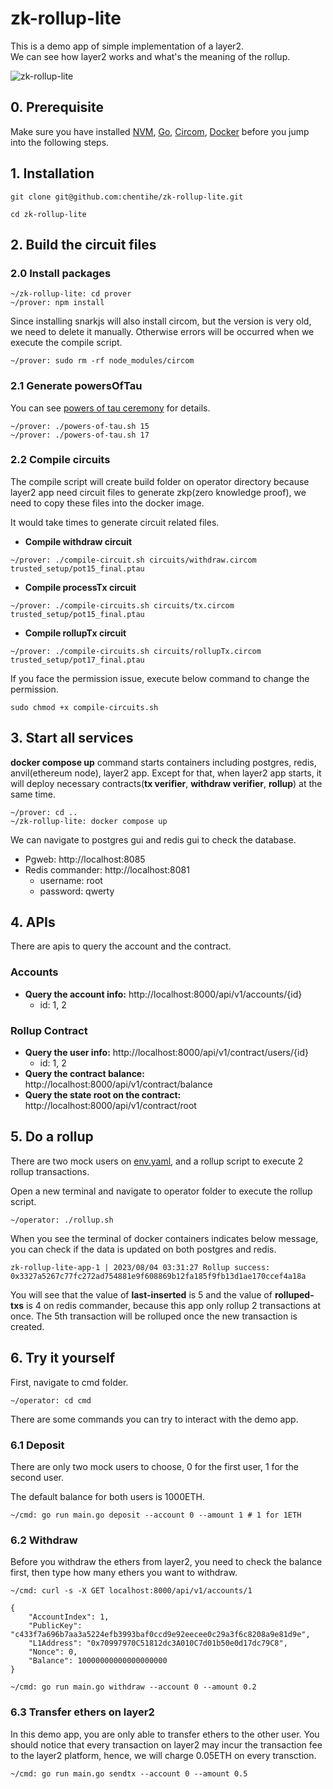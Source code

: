 #  zk-rollup-lite

This is a demo app of simple implementation of a layer2.  
We can see how layer2 works and what's the meaning of the rollup.  

![zk-rollup-lite](https://github.com/chentihe/zk-rollup-lite/assets/48288259/d5faeddb-c742-402b-925f-1cacf9f19e21)

## 0. Prerequisite

Make sure you have installed [NVM](https://github.com/nvm-sh/nvm#install--update-script), [Go](https://golang.google.cn/doc/install), [Circom](https://docs.circom.io/downloads/downloads/), [Docker](https://docs.docker.com/get-docker/) before you jump into the following steps.

## 1. Installation

```shell
git clone git@github.com:chentihe/zk-rollup-lite.git

cd zk-rollup-lite
```

## 2. Build the circuit files

### 2.0 Install packages

```shell
~/zk-rollup-lite: cd prover
~/prover: npm install
```

Since installing snarkjs will also install circom, but the version is very old, we need to delete it manually. Otherwise errors will be occurred when we execute the compile script.
```shell
~/prover: sudo rm -rf node_modules/circom
```

### 2.1 Generate powersOfTau
You can see [powers of tau ceremony](https://github.com/iden3/snarkjs#1-start-a-new-powers-of-tau-ceremony) for details.
```shell
~/prover: ./powers-of-tau.sh 15
~/prover: ./powers-of-tau.sh 17
```

### 2.2 Compile circuits
The compile script will create build folder on operator directory because layer2 app need circuit files to generate zkp(zero knowledge proof), we need to copy these files into the docker image.

It would take times to generate circuit related files.

- **Compile withdraw circuit**
```shell
~/prover: ./compile-circuit.sh circuits/withdraw.circom trusted_setup/pot15_final.ptau
```
- **Compile processTx circuit**
```shell
~/prover: ./compile-circuits.sh circuits/tx.circom trusted_setup/pot15_final.ptau
```
- **Compile rollupTx circuit**
```shell
~/prover: ./compile-circuits.sh circuits/rollupTx.circom trusted_setup/pot17_final.ptau
```
If you face the permission issue, execute below command to change the permission.
```shell
sudo chmod +x compile-circuits.sh
```
## 3. Start all services
**docker compose up** command starts containers including postgres, redis, anvil(ethereum node), layer2 app. Except for that, when layer2 app starts, it will deploy necessary contracts(**tx verifier**, **withdraw verifier**, **rollup**) at the same time.
```shell
~/prover: cd ..
~/zk-rollup-lite: docker compose up
```
We can navigate to postgres gui and redis gui to check the database.
- Pgweb: http://localhost:8085
- Redis commander: http://localhost:8081
    - username: root
    - password: qwerty
## 4. APIs
There are apis to query the account and the contract.
### Accounts
- **Query the account info:** http://localhost:8000/api/v1/accounts/{id}
    - id: 1, 2
### Rollup Contract
- **Query the user info:** http://localhost:8000/api/v1/contract/users/{id}
    - id: 1, 2
- **Query the contract balance:** http://localhost:8000/api/v1/contract/balance
- **Query the state root on the contract:** http://localhost:8000/api/v1/contract/root

## 5. Do a rollup
There are two mock users on [env.yaml](https://github.com/chentihe/zk-rollup-lite/blob/main/operator/config/env.example.anvil.yaml#L1), and a rollup script to execute 2 rollup transactions.

Open a new terminal and navigate to operator folder to execute the rollup script.
```shell
~/operator: ./rollup.sh
```

When you see the terminal of docker containers indicates below message, you can check if the data is updated on both postgres and redis.
```shell
zk-rollup-lite-app-1 | 2023/08/04 03:31:27 Rollup success: 0x3327a5267c77fc272ad754881e9f608869b12fa185f9fb13d1ae170ccef4a18a
```

You will see that the value of **last-inserted** is 5 and the value of **rolluped-txs** is 4 on redis commander, because this app only rollup 2 transactions at once. The 5th transaction will be rolluped once the new transaction is created.
## 6. Try it yourself
First, navigate to cmd folder.
```shell
~/operator: cd cmd
```
There are some commands you can try to interact with the demo app.
### 6.1 Deposit
There are only two mock users to choose, 0 for the first user, 1 for the second user.

The default balance for both users is 1000ETH.


```shell
~/cmd: go run main.go deposit --account 0 --amount 1 # 1 for 1ETH
```
### 6.2 Withdraw
Before you withdraw the ethers from layer2, you need to check the balance first, then type how many ethers you want to withdraw.
```shell
~/cmd: curl -s -X GET localhost:8000/api/v1/accounts/1

{
    "AccountIndex": 1,
    "PublicKey": "c433f7a696b7aa3a5224efb3993baf0ccd9e92eecee0c29a3f6c8208a9e81d9e",
    "L1Address": "0x70997970C51812dc3A010C7d01b50e0d17dc79C8",
    "Nonce": 0,
    "Balance": 10000000000000000000
}
```
```shell
~/cmd: go run main.go withdraw --account 0 --amount 0.2
```
### 6.3 Transfer ethers on layer2
In this demo app, you are only able to transfer ethers to the other user. You should notice that every transaction on layer2 may incur the transaction fee to the layer2 platform, hence, we will charge 0.05ETH on every transction.
```shell
~/cmd: go run main.go sendtx --account 0 --amount 0.5
```
